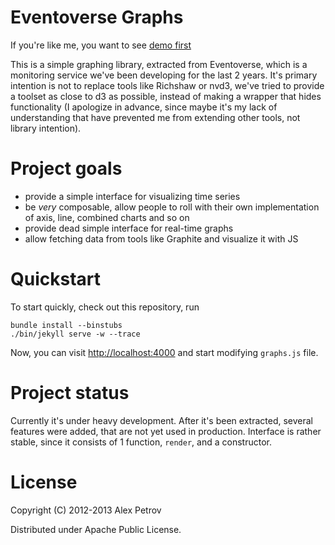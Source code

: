 # Eventoverse Graphs

If you're like me, you want to see [demo first](http://coffeenco.de/eventoverse-graphs/index.html)

This is a simple graphing library, extracted from Eventoverse, which is a monitoring
service we've been developing for the last 2 years. It's primary intention is not to
replace tools like Richshaw or nvd3, we've tried to provide a toolset as close to d3
as possible, instead of making a wrapper that hides functionality (I apologize in
advance, since maybe it's my lack of understanding that have prevented
me from extending other tools, not library intention).

# Project goals

  * provide a simple interface for visualizing time series
  * be _very_ composable, allow people to roll with their own implementation of axis, line, combined charts and so on
  * provide dead simple interface for real-time graphs
  * allow fetching data from tools like Graphite and visualize it with JS

# Quickstart

To start quickly, check out this repository, run

```
bundle install --binstubs
./bin/jekyll serve -w --trace
```

Now, you can visit [http://localhost:4000](http://localhost:4000) and start modifying `graphs.js` file.

# Project status

Currently it's under heavy development. After it's been extracted, several features were added, that are not yet used in production.
Interface is rather stable, since it consists of 1 function, `render`, and a constructor.

# License

Copyright (C) 2012-2013 Alex Petrov

Distributed under Apache Public License.

